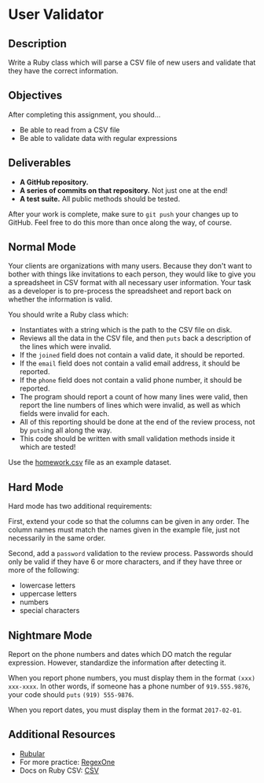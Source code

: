 # User Validator

## Description

Write a Ruby class which will parse a CSV file of new users and validate that they have the correct information.

## Objectives

After completing this assignment, you should...

* Be able to read from a CSV file
* Be able to validate data with regular expressions

## Deliverables

* **A GitHub repository.**
* **A series of commits on that repository.**  Not just one at the end!
* **A test suite.**  All public methods should be tested.

After your work is complete, make sure to `git push` your changes up to GitHub.  Feel free to do this more than once along the way, of course.

## Normal Mode

Your clients are organizations with many users.  Because they don't want to bother with things like invitations to each person, they would like to give you a spreadsheet in CSV format with all necessary user information.  Your task as a developer is to pre-process the spreadsheet and report back on whether the information is valid.

You should write a Ruby class which:

* Instantiates with a string which is the path to the CSV file on disk.
* Reviews all the data in the CSV file, and then `puts` back a description of the lines which were invalid.
* If the `joined` field does not contain a valid date, it should be reported.
* If the `email` field does not contain a valid email address, it should be reported.
* If the `phone` field does not contain a valid phone number, it should be reported.
* The program should report a count of how many lines were valid, then report the line numbers of lines which were invalid, as well as which fields were invalid for each.
* All of this reporting should be done at the end of the review process, not by `puts`ing all along the way.
* This code should be written with small validation methods inside it which are tested!

Use the [homework.csv](homework.csv) file as an example dataset.

## Hard Mode

Hard mode has two additional requirements:

First, extend your code so that the columns can be given in any order.  The column names must match the names given in the example file, just not necessarily in the same order.

Second, add a `password` validation to the review process.  Passwords should only be valid if they have 6 or more characters, and if they have three or more of the following:

* lowercase letters
* uppercase letters
* numbers
* special characters

## Nightmare Mode

Report on the phone numbers and dates which DO match the regular expression.  However, standardize the information after detecting it.

When you report phone numbers, you must display them in the format `(xxx) xxx-xxxx`.  In other words, if someone has a phone number of `919.555.9876`, your code should `puts` `(919) 555-9876`.

When you report dates, you must display them in the format `2017-02-01`.

## Additional Resources

* [Rubular](http://www.rubular.com/)
* For more practice: [RegexOne](https://regexone.com/)
* Docs on Ruby CSV: [CSV](https://ruby-doc.org/stdlib-2.0.0/libdoc/csv/rdoc/CSV.html)
